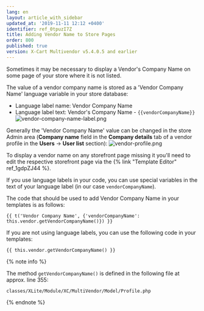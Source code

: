 ```yaml
---
lang: en
layout: article_with_sidebar
updated_at: '2019-11-11 12:12 +0400'
identifier: ref_0tpuzI7Z
title: Adding Vendor Name to Store Pages
order: 800
published: true
version: X-Cart Multivendor v5.4.0.5 and earlier
---
```

Sometimes it may be necessary to display a Vendor's Company Name on some page of your store where it is not listed. 

The value of a vendor company name is stored as a 'Vendor Company Name' language variable in your store database:
* Language label name: Vendor Company Name
* Language label text: Vendor's Company Name - `{{vendorCompanyName}}`
  ![vendor-company-name-label.png]({{site.baseurl}}/attachments/ref_0tpuzI7Z/vendor-company-name-label.png)

Generally the 'Vendor Company Name' value can be changed in the store Admin area (**Company name** field in the **Company details** tab of a vendor profile in the **Users** -> **User list** section):
![vendor-profile.png]({{site.baseurl}}/attachments/ref_0tpuzI7Z/vendor-profile.png)

To display a vendor name on any storefront page missing it you'll need to edit the respective storefront page via the {% link "Template Editor" ref_1gdpZJ44 %}.

If you use language labels in your code, you can use special variables in the text of your language label (in our case `vendorCompanyName`).

The code that should be used to add Vendor Company Name in your templates is as follows:

```
{{ t('Vendor Company Name', {'vendorCompanyName': this.vendor.getVendorCompanyName()}) }}
```

If you are not using language labels, you can use the following code in your templates:

```
{{ this.vendor.getVendorCompanyName() }}
```
{% note info %}

The method `getVendorCompanyName()` is defined in the following file at approx. line 355:

```
classes/XLite/Module/XC/MultiVendor/Model/Profile.php
```
{% endnote %}
